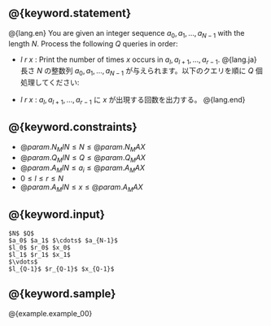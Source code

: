## @{keyword.statement}

@{lang.en}
You are given an integer sequence $a_0, a_1, \ldots, a_{N-1}$ with the length $N$. Process the following $Q$ queries in order:

- $l$ $r$ $x$ : Print the number of times $x$ occurs in $a_{l}, a_{l+1}, \ldots, a_{r-1}$.
@{lang.ja}
長さ $N$ の整数列 $a_0, a_1, \ldots, a_{N-1}$ が与えられます。以下のクエリを順に $Q$ 個処理してください:

- $l$ $r$ $x$ : $a_{l}, a_{l+1}, \ldots, a_{r-1}$ に $x$ が出現する回数を出力する。
@{lang.end}

## @{keyword.constraints}

- $@{param.N_MIN} \leq N \leq @{param.N_MAX}$
- $@{param.Q_MIN} \leq Q \leq @{param.Q_MAX}$
- $@{param.A_MIN} \leq a_i \leq @{param.A_MAX}$
- $0 \leq l \leq r \leq N$
- $@{param.A_MIN} \leq x \leq @{param.A_MAX}$

## @{keyword.input}

```
$N$ $Q$
$a_0$ $a_1$ $\cdots$ $a_{N-1}$
$l_0$ $r_0$ $x_0$
$l_1$ $r_1$ $x_1$
$\vdots$
$l_{Q-1}$ $r_{Q-1}$ $x_{Q-1}$
```

## @{keyword.sample}

@{example.example_00}
